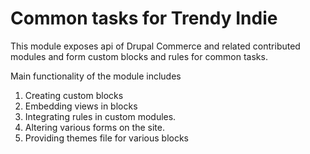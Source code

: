 # Common tasks for Trendy Indie

This module exposes api of  Drupal Commerce and related contributed modules and form custom blocks and rules for common tasks.

Main functionality of the module includes

1) Creating custom blocks
2) Embedding views in blocks
3) Integrating rules in custom modules.
4) Altering various forms on the site.
5) Providing themes file for various blocks

